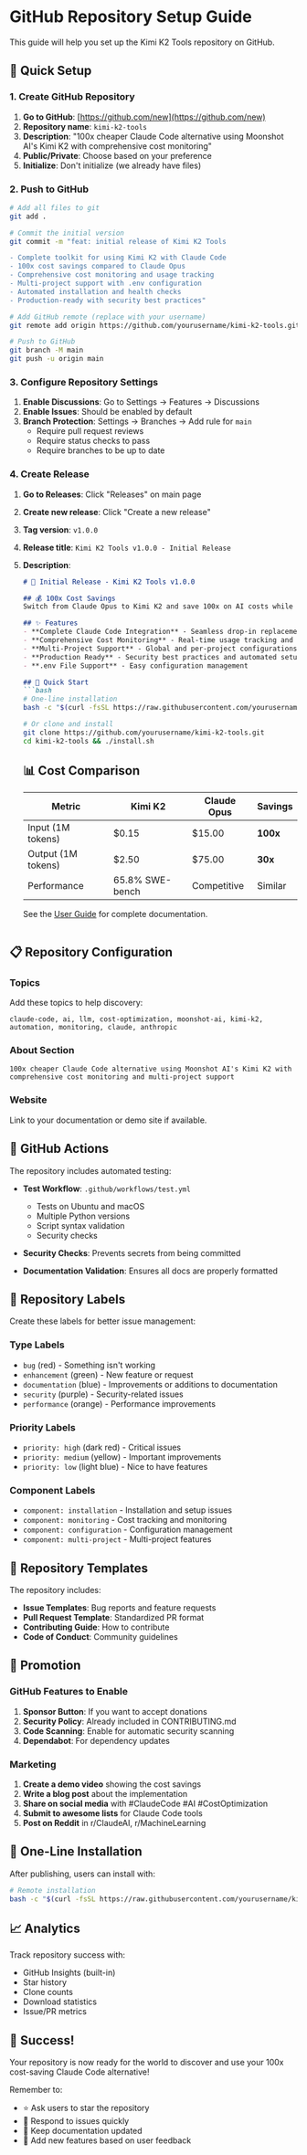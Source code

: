 # GitHub Repository Setup Guide

This guide will help you set up the Kimi K2 Tools repository on GitHub.

## 🚀 Quick Setup

### 1. Create GitHub Repository

1. **Go to GitHub**: [https://github.com/new](https://github.com/new)
2. **Repository name**: `kimi-k2-tools`
3. **Description**: "100x cheaper Claude Code alternative using Moonshot AI's Kimi K2 with comprehensive cost monitoring"
4. **Public/Private**: Choose based on your preference
5. **Initialize**: Don't initialize (we already have files)

### 2. Push to GitHub

```bash
# Add all files to git
git add .

# Commit the initial version
git commit -m "feat: initial release of Kimi K2 Tools

- Complete toolkit for using Kimi K2 with Claude Code
- 100x cost savings compared to Claude Opus
- Comprehensive cost monitoring and usage tracking
- Multi-project support with .env configuration
- Automated installation and health checks
- Production-ready with security best practices"

# Add GitHub remote (replace with your username)
git remote add origin https://github.com/yourusername/kimi-k2-tools.git

# Push to GitHub
git branch -M main
git push -u origin main
```

### 3. Configure Repository Settings

1. **Enable Discussions**: Go to Settings → Features → Discussions
2. **Enable Issues**: Should be enabled by default
3. **Branch Protection**: Settings → Branches → Add rule for `main`
   - Require pull request reviews
   - Require status checks to pass
   - Require branches to be up to date

### 4. Create Release

1. **Go to Releases**: Click "Releases" on main page
2. **Create new release**: Click "Create a new release"
3. **Tag version**: `v1.0.0`
4. **Release title**: `Kimi K2 Tools v1.0.0 - Initial Release`
5. **Description**:
   ```markdown
   # 🎉 Initial Release - Kimi K2 Tools v1.0.0

   ## 💰 100x Cost Savings
   Switch from Claude Opus to Kimi K2 and save 100x on AI costs while maintaining excellent performance!

   ## ✨ Features
   - **Complete Claude Code Integration** - Seamless drop-in replacement
   - **Comprehensive Cost Monitoring** - Real-time usage tracking and alerts
   - **Multi-Project Support** - Global and per-project configurations
   - **Production Ready** - Security best practices and automated setup
   - **.env File Support** - Easy configuration management

   ## 🚀 Quick Start
   ```bash
   # One-line installation
   bash -c "$(curl -fsSL https://raw.githubusercontent.com/yourusername/kimi-k2-tools/main/scripts/remote-install.sh)"
   
   # Or clone and install
   git clone https://github.com/yourusername/kimi-k2-tools.git
   cd kimi-k2-tools && ./install.sh
   ```

   ## 📊 Cost Comparison
   | Metric | Kimi K2 | Claude Opus | Savings |
   |--------|---------|-------------|---------|
   | Input (1M tokens) | $0.15 | $15.00 | **100x** |
   | Output (1M tokens) | $2.50 | $75.00 | **30x** |
   | Performance | 65.8% SWE-bench | Competitive | Similar |

   See the [User Guide](docs/USER_GUIDE.md) for complete documentation.
   ```

## 📋 Repository Configuration

### Topics
Add these topics to help discovery:
```
claude-code, ai, llm, cost-optimization, moonshot-ai, kimi-k2, automation, monitoring, claude, anthropic
```

### About Section
```
100x cheaper Claude Code alternative using Moonshot AI's Kimi K2 with comprehensive cost monitoring and multi-project support
```

### Website
Link to your documentation or demo site if available.

## 🔧 GitHub Actions

The repository includes automated testing:

- **Test Workflow**: `.github/workflows/test.yml`
  - Tests on Ubuntu and macOS
  - Multiple Python versions
  - Script syntax validation
  - Security checks

- **Security Checks**: Prevents secrets from being committed
- **Documentation Validation**: Ensures all docs are properly formatted

## 🎯 Repository Labels

Create these labels for better issue management:

### Type Labels
- `bug` (red) - Something isn't working
- `enhancement` (green) - New feature or request
- `documentation` (blue) - Improvements or additions to documentation
- `security` (purple) - Security-related issues
- `performance` (orange) - Performance improvements

### Priority Labels
- `priority: high` (dark red) - Critical issues
- `priority: medium` (yellow) - Important improvements
- `priority: low` (light blue) - Nice to have features

### Component Labels
- `component: installation` - Installation and setup issues
- `component: monitoring` - Cost tracking and monitoring
- `component: configuration` - Configuration management
- `component: multi-project` - Multi-project features

## 📝 Repository Templates

The repository includes:

- **Issue Templates**: Bug reports and feature requests
- **Pull Request Template**: Standardized PR format
- **Contributing Guide**: How to contribute
- **Code of Conduct**: Community guidelines

## 🚀 Promotion

### GitHub Features to Enable
1. **Sponsor Button**: If you want to accept donations
2. **Security Policy**: Already included in CONTRIBUTING.md
3. **Code Scanning**: Enable for automatic security scanning
4. **Dependabot**: For dependency updates

### Marketing
1. **Create a demo video** showing the cost savings
2. **Write a blog post** about the implementation
3. **Share on social media** with #ClaudeCode #AI #CostOptimization
4. **Submit to awesome lists** for Claude Code tools
5. **Post on Reddit** in r/ClaudeAI, r/MachineLearning

## 🔗 One-Line Installation

After publishing, users can install with:

```bash
# Remote installation
bash -c "$(curl -fsSL https://raw.githubusercontent.com/yourusername/kimi-k2-tools/main/scripts/remote-install.sh)"
```

## 📈 Analytics

Track repository success with:
- GitHub Insights (built-in)
- Star history
- Clone counts
- Download statistics
- Issue/PR metrics

## 🎉 Success!

Your repository is now ready for the world to discover and use your 100x cost-saving Claude Code alternative!

Remember to:
- ⭐ Ask users to star the repository
- 🐛 Respond to issues quickly
- 📖 Keep documentation updated
- 🚀 Add new features based on user feedback